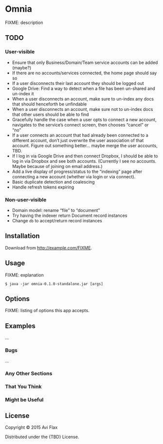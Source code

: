 # Omnia

FIXME: description


## TODO

### User-visible

* Ensure that only Business/Domain/Team service accounts can be added (maybe?)
* If there are no accounts/services connected, the home page should say so
* If a user disconnects their last account they should be logged out
* Google Drive: Find a way to detect when a file has been un-shared and un-index it
* When a user disconnects an account, make sure to un-index any docs
  that should henceforth be unfindable
* When a user disconnects an account, make sure not to un-index docs that other users should be
  able to find
* Gracefully handle the case when a user opts to connect a new account, navigates to the service’s
  connect screen, then chooses “cancel” or “no”
* If a user connects an account that had already been connected to a different account, don’t just
  overwrite the user association of that account. Figure out something better... maybe merge the
  user accounts, TBD.
* If I log in via Google Drive and then connect Dropbox, I should be able to log in via Dropbox and
  see both accounts. (Currently I see no accounts. Maybe because of joining on email address.)
* Add a live display of progress/status to the “indexing” page after connecting a new account
  (whether via login or via connect).
* Basic duplicate detection and coalescing
* Handle refresh tokens expiring

### Non-user-visible

* Domain model: rename “file” to “document”
* Try having the indexer return Document record instances
* Change `db` to accept/return record instances


## Installation

Download from http://example.com/FIXME.

## Usage

FIXME: explanation

    $ java -jar omnia-0.1.0-standalone.jar [args]

## Options

FIXME: listing of options this app accepts.

## Examples

...

### Bugs

...

### Any Other Sections
### That You Think
### Might be Useful

## License

Copyright © 2015 Avi Flax

Distributed under the {TBD} License.
